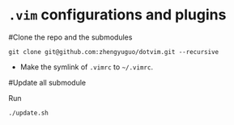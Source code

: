 # `.vim` configurations and plugins

#Clone the repo and the submodules

```
git clone git@github.com:zhengyuguo/dotvim.git --recursive
```

- Make the symlink of `.vimrc` to `~/.vimrc`.

#Update all submodule

Run

~~~
./update.sh
~~~

